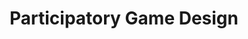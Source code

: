 ---
layout: default
category: session
id: participatory-game-design
title: Participatory Game Design
permalink: /schedule#participatory-game-design

day: Saturday
time: 11&colon;30am - 12&colon;45pm
timeorder: 3
room: Rm. 803

talks:
  - Intergenerational game design from the participant’s perspective
  - Using participatory video game production to address issues of marginalization with LGBTQIA&#43; youth
  - Breaking the age barrier through participatory intergenerational game design
  - It’s Not Always About You&#33; - Lessons Learnt From Participatory Deep Game Design
---